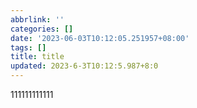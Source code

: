 ```yaml
---
abbrlink: ''
categories: []
date: '2023-06-03T10:12:05.251957+08:00'
tags: []
title: title
updated: 2023-6-3T10:12:5.987+8:0
---
```

111111111111
